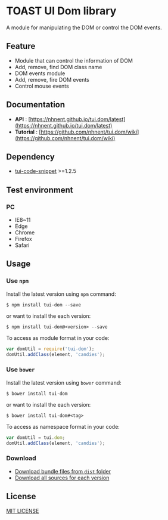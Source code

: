 # TOAST UI Dom library
A module for manipulating the DOM or control the DOM events.

## Feature

* Module that can control the information of DOM
* Add, remove, find DOM class name
* DOM events module
* Add, remove, fire DOM events
* Control mouse events

## Documentation

* **API** : [https://nhnent.github.io/tui.dom/latest](https://nhnent.github.io/tui.dom/latest)
* **Tutorial** : [https://github.com/nhnent/tui.dom/wiki](https://github.com/nhnent/tui.dom/wiki)

## Dependency

* [tui-code-snippet](https://github.com/nhnent/tui.code-snippet) >=1.2.5

## Test environment
### PC
* IE8~11
* Edge
* Chrome
* Firefox
* Safari

## Usage
### Use `npm`

Install the latest version using `npm` command:

```
$ npm install tui-dom --save
```

or want to install the each version:

```
$ npm install tui-dom@<version> --save
```

To access as module format in your code:

```javascript
var domUtil = require('tui-dom');
domUtil.addClass(element, 'candies');
```

### Use `bower`
Install the latest version using `bower` command:

```
$ bower install tui-dom
```

or want to install the each version:

```
$ bower install tui-dom#<tag>
```

To access as namespace format in your code:

```javascript
var domUtil = tui.dom;
domUtil.addClass(element, 'candies');
```

### Download
* [Download bundle files from `dist` folder](https://github.com/nhnent/tui.dom/tree/production/dist)
* [Download all sources for each version](https://github.com/nhnent/tui.dom/releases)

## License
[MIT LICENSE](https://github.com/nhnent/tui.dom/blob/master/LICENSE)
